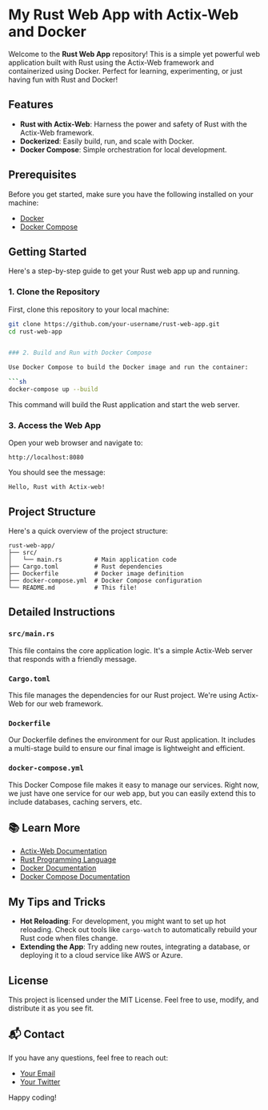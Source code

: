 # My Rust Web App with Actix-Web and Docker

Welcome to the **Rust Web App** repository! This is a simple yet powerful web application built with Rust using the Actix-Web framework and containerized using Docker. Perfect for learning, experimenting, or just having fun with Rust and Docker!

## Features

- **Rust with Actix-Web**: Harness the power and safety of Rust with the Actix-Web framework.
- **Dockerized**: Easily build, run, and scale with Docker.
- **Docker Compose**: Simple orchestration for local development.

## Prerequisites

Before you get started, make sure you have the following installed on your machine:

- [Docker](https://www.docker.com/products/docker-desktop)
- [Docker Compose](https://docs.docker.com/compose/install/)

##  Getting Started

Here's a step-by-step guide to get your Rust web app up and running.

### 1. Clone the Repository

First, clone this repository to your local machine:

```sh
git clone https://github.com/your-username/rust-web-app.git
cd rust-web-app


### 2. Build and Run with Docker Compose

Use Docker Compose to build the Docker image and run the container:

```sh
docker-compose up --build
```

This command will build the Rust application and start the web server.

### 3. Access the Web App

Open your web browser and navigate to:

```
http://localhost:8080
```

You should see the message:

```
Hello, Rust with Actix-web!
```

##  Project Structure

Here's a quick overview of the project structure:

```plaintext
rust-web-app/
├── src/
│   └── main.rs         # Main application code
├── Cargo.toml          # Rust dependencies
├── Dockerfile          # Docker image definition
├── docker-compose.yml  # Docker Compose configuration
└── README.md           # This file!
```

##  Detailed Instructions

### `src/main.rs`

This file contains the core application logic. It's a simple Actix-Web server that responds with a friendly message.

### `Cargo.toml`

This file manages the dependencies for our Rust project. We're using Actix-Web for our web framework.

### `Dockerfile`

Our Dockerfile defines the environment for our Rust application. It includes a multi-stage build to ensure our final image is lightweight and efficient.

### `docker-compose.yml`

This Docker Compose file makes it easy to manage our services. Right now, we just have one service for our web app, but you can easily extend this to include databases, caching servers, etc.

## 📚 Learn More

- [Actix-Web Documentation](https://actix.rs/docs/)
- [Rust Programming Language](https://www.rust-lang.org/)
- [Docker Documentation](https://docs.docker.com/)
- [Docker Compose Documentation](https://docs.docker.com/compose/)

## My Tips and Tricks

- **Hot Reloading**: For development, you might want to set up hot reloading. Check out tools like `cargo-watch` to automatically rebuild your Rust code when files change.
- **Extending the App**: Try adding new routes, integrating a database, or deploying it to a cloud service like AWS or Azure.

##  License

This project is licensed under the MIT License. Feel free to use, modify, and distribute it as you see fit.

## 📬 Contact

If you have any questions, feel free to reach out:

- [Your Email](zarvinns@gmail.com)
- [Your Twitter](https://x.com/0xzarvin)

Happy coding! 
```

